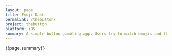 ```yaml
---
layout: page
title: Emoji Dash
permalink: /thebutton/
project: thebutton
platform: iOS
summary: A simple button gambling app. Users try to match emojis and the first one to match all 4 wins. The winner gets to send all the players a picture.
---
```


{{page.summary}}

